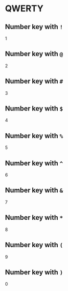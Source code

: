 # QWERTY

## Number key with `!`

1

## Number key with `@`

2

## Number key with `#`

3

## Number key with `$`

4

## Number key with `%`

5

## Number key with `^`

6

## Number key with `&`

7

## Number key with `*`

8

## Number key with `(`

9

## Number key with `)`

0
